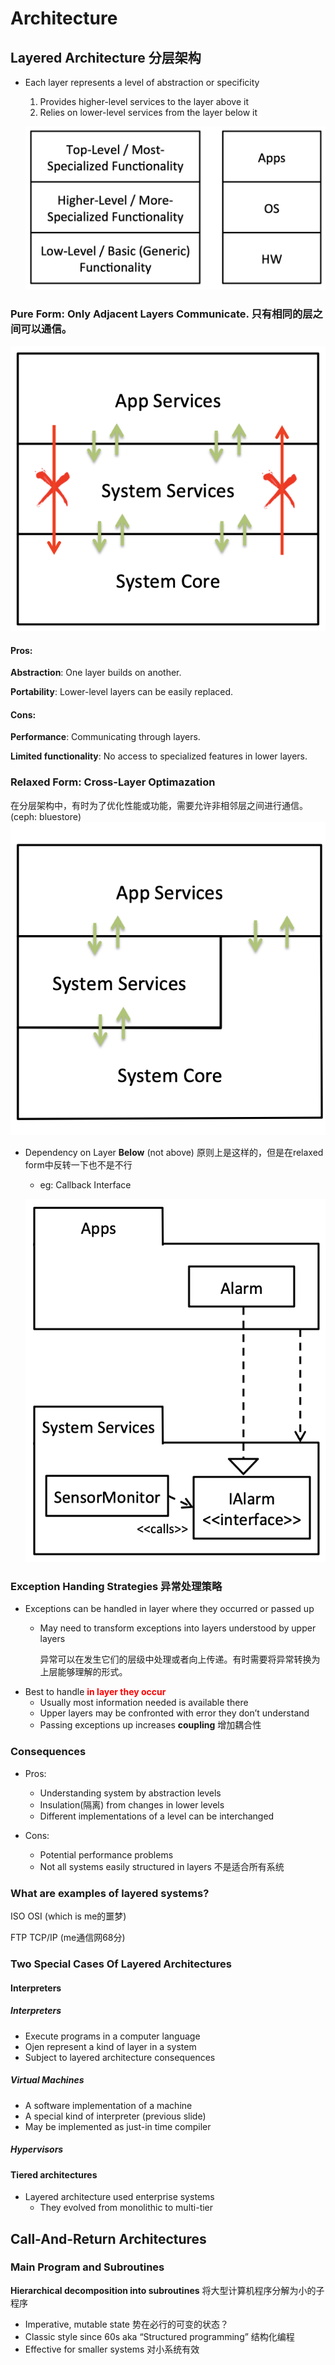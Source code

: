 # Architecture


## Layered Architecture 分层架构
- Each layer represents a level of abstraction or specificity
  1. Provides higher-level services to the layer above it
  2. Relies on lower-level services from the layer below it

  ![20230418231905](https://raw.githubusercontent.com/LCL717/images/main/images/20230418231905.png)

### Pure Form: Only Adjacent Layers Communicate. 只有相同的层之间可以通信。
![20230418232959](https://raw.githubusercontent.com/LCL717/images/main/images/20230418232959.png)
#### Pros:
**Abstraction**: One layer builds on another.

**Portability**: Lower-level layers can be easily replaced.
#### Cons:
**Performance**: Communicating through layers.

**Limited functionality**: No access to specialized features in lower layers.

### Relaxed Form: Cross-Layer Optimazation
在分层架构中，有时为了优化性能或功能，需要允许非相邻层之间进行通信。(ceph: bluestore)
![20230418233143](https://raw.githubusercontent.com/LCL717/images/main/images/20230418233143.png)

- Dependency on Layer **Below** (not above) 原则上是这样的，但是在relaxed form中反转一下也不是不行
  - eg: Callback Interface

  ![20230418233735](https://raw.githubusercontent.com/LCL717/images/main/images/20230418233735.png)

### Exception Handing Strategies 异常处理策略
-  Exceptions can be handled in layer where they occurred or passed up
    - May need to transform exceptions into layers understood by upper layers

      异常可以在发生它们的层级中处理或者向上传递。有时需要将异常转换为上层能够理解的形式。
-  Best to handle <font color = "red">**in layer they occur**</font>
    - Usually most information needed is available there
    - Upper layers may be confronted with error they don’t understand
    - Passing exceptions up increases **coupling** 增加耦合性

### Consequences

- Pros:
  - Understanding system by abstraction levels
  - Insulation(隔离) from changes in lower levels
  - Different implementations of a level can be interchanged

- Cons:
  - Potential performance problems
  - Not all systems easily structured in layers 不是适合所有系统

### What are examples of layered systems?

ISO OSI (which is me的噩梦)


FTP TCP/IP (me通信网68分)

### Two Special Cases Of Layered Architectures
#### Interpreters
##### Interpreters
-  Execute programs in a computer language
-  Ojen represent a kind of layer in a system
-  Subject to layered architecture consequences

##### Virtual Machines

-  A software implementation of a machine
-  A special kind of interpreter (previous slide) 
-  May be implemented as just-in time compiler

##### Hypervisors

#### Tiered architectures

- Layered architecture used enterprise systems 
  - They evolved from monolithic to multi-tier

## Call-And-Return Architectures

### Main Program and Subroutines

**Hierarchical decomposition into subroutines**
将大型计算机程序分解为小的子程序
-  Imperative, mutable state 势在必行的可变的状态？
-  Classic style since 60s aka “Structured programming” 结构化编程
-  Effective for smaller systems 对小系统有效
